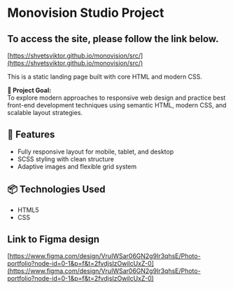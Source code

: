 # Monovision Studio Project

## To access the site, please follow the link below.  

[https://shvetsviktor.github.io/monovision/src/](https://shvetsviktor.github.io/monovision/src/)

This is a static landing page built with core HTML and modern CSS.  

**🎯 Project Goal:**  
To explore modern approaches to responsive web design and practice best front-end development techniques using semantic HTML, modern CSS, and scalable layout strategies.

## 🚀 Features

- Fully responsive layout for mobile, tablet, and desktop
- SCSS styling with clean structure
- Adaptive images and flexible grid system

## 📦 Technologies Used

- HTML5
- CSS

## Link to Figma design

[https://www.figma.com/design/VruIWSar06GN2g9Ir3qhsE/Photo-portfolio?node-id=0-1&p=f&t=2fvdjsIzOwilcUxZ-0](https://www.figma.com/design/VruIWSar06GN2g9Ir3qhsE/Photo-portfolio?node-id=0-1&p=f&t=2fvdjsIzOwilcUxZ-0)